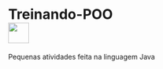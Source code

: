 # Treinando-POO <div><img src="https://cdn.jsdelivr.net/gh/devicons/devicon/icons/java/java-original-wordmark.svg" height="42" width="42"/>
Pequenas atividades feita na linguagem Java      
